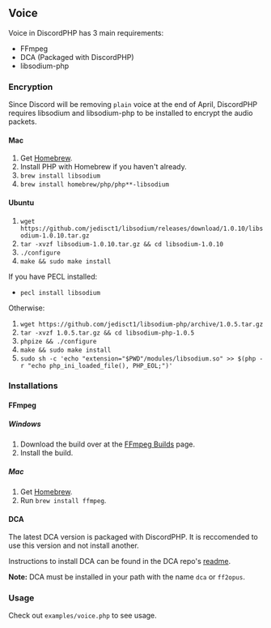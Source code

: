 ## Voice

Voice in DiscordPHP has 3 main requirements:

- FFmpeg
- DCA (Packaged with DiscordPHP)
- libsodium-php

### Encryption

Since Discord will be removing `plain` voice at the end of April, DiscordPHP requires libsodium and libsodium-php to be installed to encrypt the audio packets.

#### Mac

1. Get [Homebrew](http://brew.sh/).
2. Install PHP with Homebrew if you haven't already.
3. `brew install libsodium`
4. `brew install homebrew/php/php**-libsodium`

#### Ubuntu

1. `wget https://github.com/jedisct1/libsodium/releases/download/1.0.10/libsodium-1.0.10.tar.gz`
2. `tar -xvzf libsodium-1.0.10.tar.gz && cd libsodium-1.0.10`
3. `./configure`
4. `make && sudo make install`

If you have PECL installed:

- `pecl install libsodium`

Otherwise:

1. `wget https://github.com/jedisct1/libsodium-php/archive/1.0.5.tar.gz`
2. `tar -xvzf 1.0.5.tar.gz && cd libsodium-php-1.0.5`
3. `phpize && ./configure`
4. `make && sudo make install`
5. `sudo sh -c 'echo "extension="$PWD"/modules/libsodium.so" >> $(php -r "echo php_ini_loaded_file(), PHP_EOL;")'`

### Installations

#### FFmpeg

##### Windows

1. Download the build over at the [FFmpeg Builds](http://ffmpeg.zeranoe.com/builds/) page.
2. Install the build.

##### Mac

1. Get [Homebrew](http://brew.sh/).
2. Run `brew install ffmpeg`.

#### DCA

The latest DCA version is packaged with DiscordPHP. It is reccomended to use this version and not install another.

Instructions to install DCA can be found in the DCA repo's [readme](https://github.com/bwmarrin/dca).

**Note:** DCA must be installed in your path with the name `dca` or `ff2opus`.

### Usage

Check out `examples/voice.php` to see usage.